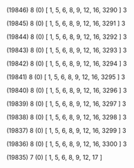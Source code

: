 (19846) 8 (0) [ 1, 5, 6, 8, 9, 12, 16, 3290 ] 3 


(19845) 8 (0) [ 1, 5, 6, 8, 9, 12, 16, 3291 ] 3 


(19844) 8 (0) [ 1, 5, 6, 8, 9, 12, 16, 3292 ] 3 


(19843) 8 (0) [ 1, 5, 6, 8, 9, 12, 16, 3293 ] 3 


(19842) 8 (0) [ 1, 5, 6, 8, 9, 12, 16, 3294 ] 3 


(19841) 8 (0) [ 1, 5, 6, 8, 9, 12, 16, 3295 ] 3 


(19840) 8 (0) [ 1, 5, 6, 8, 9, 12, 16, 3296 ] 3 


(19839) 8 (0) [ 1, 5, 6, 8, 9, 12, 16, 3297 ] 3 


(19838) 8 (0) [ 1, 5, 6, 8, 9, 12, 16, 3298 ] 3 


(19837) 8 (0) [ 1, 5, 6, 8, 9, 12, 16, 3299 ] 3 


(19836) 8 (0) [ 1, 5, 6, 8, 9, 12, 16, 3300 ] 3 


(19835) 7 (0) [ 1, 5, 6, 8, 9, 12, 17 ]  


